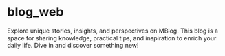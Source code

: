 # blog_web
Explore unique stories, insights, and perspectives on MBlog. This blog is a space for sharing knowledge, practical tips, and inspiration to enrich your daily life. Dive in and discover something new!
